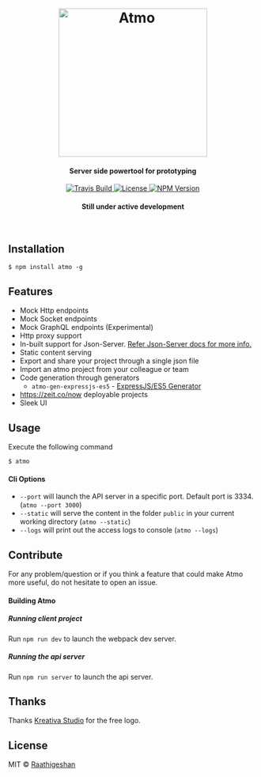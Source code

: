 <h1 align="center">
  <img src="https://raw.githubusercontent.com/Raathigesh/Atmo/master/docs/AtmoLogo.png" alt="Atmo" height="300">
   <br>
  <h4 align="center">Server side powertool for prototyping</h4>
</h1>

<p align="center">
  <a href="https://travis-ci.org/Raathigesh/Atmo">
    <img src="https://img.shields.io/travis/Raathigesh/Atmo.svg?style=flat-square"
         alt="Travis Build">
  </a>
  <a href="https://github.com/Raathigesh/Atmo/blob/master/LICENSE">
    <img src="https://img.shields.io/npm/l/express.svg?maxAge=2592000&style=flat-square"
         alt="License">
  </a>
  <a href="https://www.npmjs.com/package/atmo">
    <img src="https://img.shields.io/npm/v/atmo.svg?style=flat-square"
         alt="NPM Version">
  </a>
   <h4 align="center">Still under active development</h4>
</p>
<br>


## Installation
```
$ npm install atmo -g
```
## Features
- Mock Http endpoints
- Mock Socket endpoints
- Mock GraphQL endpoints (Experimental)
- Http proxy support
- In-built support for Json-Server. [Refer Json-Server docs for more info.](https://github.com/typicode/json-server)
- Static content serving 
- Export and share your project through a single json file
- Import an atmo project from your colleague or team
- Code generation through generators
  - `atmo-gen-expressjs-es5` - [ExpressJS/ES5 Generator](https://github.com/Raathigesh/AtmoExpressES5Generator)
- https://zeit.co/now deployable projects
- Sleek UI
 

## Usage
Execute the following command
```
$ atmo
```

#### Cli Options
- `--port` will launch the API server in a specific port. Default port is 3334. (`atmo --port 3000`)
- `--static` will serve the content in the folder `public` in your current working directory (`atmo --static`)
- `--logs` will print out the access logs to console (`atmo --logs`)

## Contribute
For any problem/question or if you think a feature that could make Atmo more useful, do not hesitate to open an issue.

#### Building Atmo

##### Running client project
Run `npm run dev` to launch the webpack dev server.

##### Running the api server
Run `npm run server` to launch the api server.

## Thanks
Thanks [Kreativa Studio](http://www.kreativa-studio.com/) for the free logo.

## License
MIT © [Raathigeshan](https://twitter.com/Raathigeshan)

